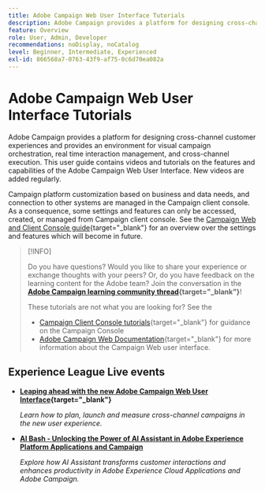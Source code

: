 ```yaml
---
title: Adobe Campaign Web User Interface Tutorials
description: Adobe Campaign provides a platform for designing cross-channel customer experiences and provides an environment for visual campaign orchestration, real time interaction management, and cross-channel execution. This user guide contains videos and tutorials on the features and capabilities of Adobe Campaign Web User Interface.
feature: Overview
role: User, Admin, Developer
recommendations: noDisplay, noCatalog
level: Beginner, Intermediate, Experienced
exl-id: 866568a7-0763-43f9-af75-0c6d70ea082a
---
```

# Adobe Campaign Web User Interface Tutorials

Adobe Campaign provides a platform for designing cross-channel customer experiences and provides an environment for visual campaign orchestration, real time interaction management, and cross-channel execution. This user guide contains videos and tutorials on the features and capabilities of the Adobe Campaign Web User Interface. New videos are added regularly.

Campaign platform customization based on business and data needs, and connection to other systems are managed in the Campaign client console. As a consequence, some settings and features can only be accessed, created, or managed from Campaign client console. See the [Campaign Web and Client Console guide](https://experienceleague.adobe.com/docs/campaign-web/v8/start/capability-matrix.html){target="_blank"} for an overview over the settings and features which will become in future.  

>[!INFO]
> 
> Do you have questions? Would you like to share your experience or exchange thoughts with your peers? Or, do you have feedback on the learning content for the Adobe team? Join the conversation in the **[Adobe Campaign learning community thread](https://experienceleaguecommunities.adobe.com:443/t5/adobe-campaign-classic/join-the-discussion-on-adobe-campaign-learning/td-p/419096){target="_blank"}**!
>
>
> These tutorials are not what you are looking for? 
> See the
> * [Campaign Client Console tutorials](https://experienceleague.adobe.com/docs/campaign-learn/tutorials/overview.html){target="_blank"} for guidance on the Campaign Console
> * [Adobe Campaign Web Documentation](https://experienceleague.adobe.com/docs/campaign-web/v8/campaign-web-home.html){target="_blank"} for more information about the Campaign Web user interface.

<div id="recs-overview-body-1"></div>
<div id="recs-overview-body-2"></div>
<div id="recs-overview-body-3"></div>
<div id="recs-overview-body-4"></div>
<div id="recs-overview-body-5"></div>
<div id="recs-overview-body-6"></div>

<div id="staff-picks-section">
</div>

## Experience League Live events

* **[Leaping ahead with the new Adobe Campaign Web User Interface](https://experienceleague.adobe.com/docs/events/experience-league-live-recordings/episodes/exl-live-episode-02-29-24.html){target="_blank"}**

    *Learn how to plan, launch and measure cross-channel campaigns in the new user experience.*

* **[AI Bash - Unlocking the Power of AI Assistant in Adobe Experience Platform Applications and Campaign](https://experienceleague.adobe.com/en/docs/events/experience-league-live-recordings/episodes/exl-live-episode-09-26-24)**
    
    *Explore how AI Assistant transforms customer interactions and enhances productivity in Adobe Experience Cloud Applications and Adobe Campaign.*
  
